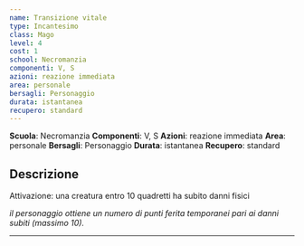 ```yaml
---
name: Transizione vitale
type: Incantesimo
class: Mago
level: 4
cost: 1
school: Necromanzia
componenti: V, S
azioni: reazione immediata
area: personale
bersagli: Personaggio
durata: istantanea
recupero: standard
---
```

**Scuola**: Necromanzia
**Componenti**: V, S
**Azioni**: reazione immediata
**Area**: personale
**Bersagli**: Personaggio
**Durata**: istantanea
**Recupero**: standard

**Descrizione**
-

Attivazione: una creatura entro 10 quadretti ha subito danni fisici

*il personaggio ottiene un numero di punti ferita temporanei pari ai danni subiti (massimo 10).*

---
